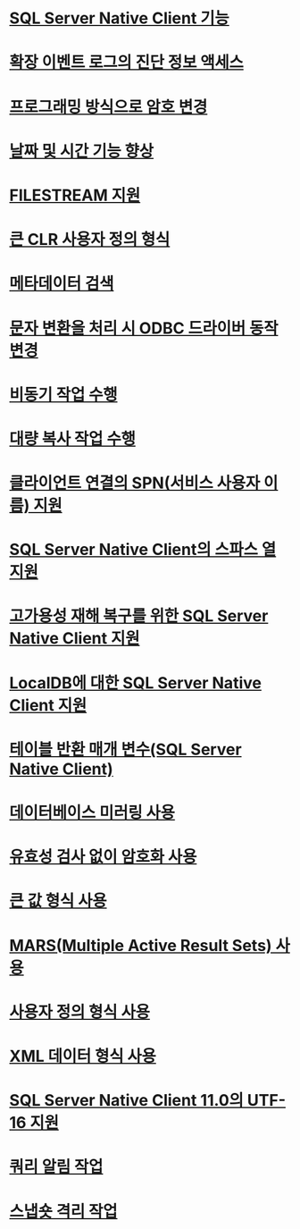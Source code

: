 # [SQL Server Native Client 기능](sql-server-native-client-features.md)

# [확장 이벤트 로그의 진단 정보 액세스](accessing-diagnostic-information-in-the-extended-events-log.md)
# [프로그래밍 방식으로 암호 변경](changing-passwords-programmatically.md)
# [날짜 및 시간 기능 향상](date-and-time-improvements.md)
# [FILESTREAM 지원](filestream-support.md)
# [큰 CLR 사용자 정의 형식](large-clr-user-defined-types.md)
# [메타데이터 검색](metadata-discovery.md)
# [문자 변환을 처리 시 ODBC 드라이버 동작 변경](odbc-driver-behavior-change-when-handling-character-conversions.md)
# [비동기 작업 수행](performing-asynchronous-operations.md)
# [대량 복사 작업 수행](performing-bulk-copy-operations.md)
# [클라이언트 연결의 SPN(서비스 사용자 이름) 지원](service-principal-name-spn-support-in-client-connections.md)
# [SQL Server Native Client의 스파스 열 지원](sparse-columns-support-in-sql-server-native-client.md)
# [고가용성 재해 복구를 위한 SQL Server Native Client 지원](sql-server-native-client-support-for-high-availability-disaster-recovery.md)
# [LocalDB에 대한 SQL Server Native Client 지원](sql-server-native-client-support-for-localdb.md)
# [테이블 반환 매개 변수(SQL Server Native Client)](table-valued-parameters-sql-server-native-client.md)
# [데이터베이스 미러링 사용](using-database-mirroring.md)
# [유효성 검사 없이 암호화 사용](using-encryption-without-validation.md)
# [큰 값 형식 사용](using-large-value-types.md)
# [MARS(Multiple Active Result Sets) 사용](using-multiple-active-result-sets-mars.md)
# [사용자 정의 형식 사용](using-user-defined-types.md)
# [XML 데이터 형식 사용](using-xml-data-types.md)
# [SQL Server Native Client 11.0의 UTF-16 지원](utf-16-support-in-sql-server-native-client-11-0.md)
# [쿼리 알림 작업](working-with-query-notifications.md)
# [스냅숏 격리 작업](working-with-snapshot-isolation.md)

